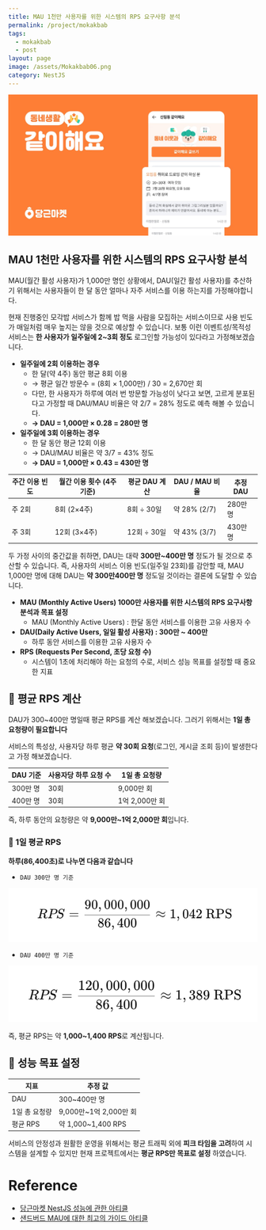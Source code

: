 ```yaml
---
title: MAU 1천만 사용자를 위한 시스템의 RPS 요구사항 분석
permalink: /project/mokakbab
tags:
  - mokakbab
  - post
layout: page
image: /assets/Mokakbab06.png
category: NestJS
---
```


![](/assets/Mokakbab06.png)

## MAU 1천만 사용자를 위한 시스템의 RPS 요구사항 분석

MAU(월간 활성 사용자)가 1,000만 명인 상황에서, DAU(일간 활성 사용자)를 추산하기 위해서는 사용자들이 한 달 동안 얼마나 자주 서비스를 이용 하는지를 가정해야합니다.

현재 진행중인 모각밥 서비스가 함께 밥 먹을 사람을 모집하는 서비스이므로 사용 빈도가 매일처럼 매우 높지는 않을 것으로 예상할 수 있습니다. 보통 이런 이벤트성/목적성 서비스는 **한 사용자가 일주일에 2~3회 정도** 로그인할 가능성이 있다라고 가정해보겠습니다.

- **일주일에 2회 이용하는 경우** 
	- 한 달(약 4주) 동안 평균 8회 이용
	- → 평균 일간 방문수 = (8회 × 1,000만) / 30 = 2,670만 회
	- 다만, 한 사용자가 하루에 여러 번 방문할 가능성이 낮다고 보면, 고르게 분포된다고 가정할 때 DAU/MAU 비율은 약 2/7 = 28% 정도로 예측 해볼 수 있습니다.
	- **→ DAU = 1,000만 × 0.28 = 280만 명**  
- **일주일에 3회 이용하는 경우** 
	- 한 달 동안 평균 12회 이용
	- → DAU/MAU 비율은 약 3/7 = 43% 정도
	- **→ DAU = 1,000만 × 0.43 = 430만 명** 

| 주간 이용 빈도 | 월간 이용 횟수 (4주 기준) | 평균 DAU 계산 | DAU / MAU 비율 | 추정 DAU |
| -------- | ---------------- | --------- | ------------ | ------ |
| 주 2회     | 8회 (2×4주)        | 8회 ÷ 30일  | 약 28% (2/7)  | 280만 명 |
| 주 3회     | 12회 (3×4주)       | 12회 ÷ 30일 | 약 43% (3/7)  | 430만 명 |

두 가정 사이의 중간값을 취하면, DAU는 대략 **300만~400만 명** 정도가 될 것으로 추산할 수 있습니다. 즉, 사용자의 서비스 이용 빈도(일주일 23회)를 감안할 때, MAU 1,000만 명에 대해 DAU는 **약 300만400만 명** 정도일 것이라는 결론에 도달할 수 있습니다.

- **MAU (Monthly Active Users) 1000만 사용자를 위한 시스템의 RPS 요구사항 분석과 목표 설정**
    - MAU (Monthly Active Users) : 한달 동안 서비스를 이용한 고유 사용자 수
- **DAU(Daily Active Users, 일일 활성 사용자) : 300만 ~ 400만** 
	- 하루 동안 서비스를 이용한 고유 사용자 수
- **RPS (Requests Per Second, 초당 요청 수)** 
	- 시스템이 1초에 처리해야 하는 요청의 수로, 서비스 성능 목표를 설정할 때 중요한 지표

## 📌 평균 RPS 계산

DAU가 300~400만 명일때 평균 RPS를 계산 해보겠습니다. 그러기 위해서는 **1일 총 요청량이 필요합니다** 

서비스의 특성상, 사용자당 하루 평균 **약 30회 요청**(로그인, 게시글 조회 등)이 발생한다고 가정 해보겠습니다.


| DAU 기준 | 사용자당 하루 요청 수 | 1일 총 요청량 |
|----------|-----------------------|---------------|
| 300만 명 | 30회                  | 9,000만 회    |
| 400만 명 | 30회                  | 1억 2,000만 회 |

즉, 하루 동안의 요청량은 약 **9,000만~1억 2,000만 회**입니다.

### 📌 1일 평균 RPS

**하루(86,400초)로 나누면 다음과 같습니다** 

- `DAU 300만 명 기준`

![](/assets/Mokakbab05.png)


- `DAU 400만 명 기준`

![](/assets/Mokakbab04.png)

즉, 평균 RPS는 약 **1,000~1,400 RPS**로 계산됩니다.

## 🎯 성능 목표 설정

| 지표           | 추정 값                       |
| ------------ | -------------------------- |
| DAU          | 300~400만 명                 |
| 1일 총 요청량     | 9,000만~1억 2,000만 회         |
| 평균 RPS       | 약 1,000~1,400 RPS          |

서비스의 안정성과 원활한 운영을 위해서는 평균 트래픽 외에 **피크 타임을 고려**하여 시스템을 설계할 수 있지만 현재 프로젝트에서는 **평균 RPS만 목표로 설정** 하였습니다.

# Reference

- [당근마켓 NestJS 성능에 관한 아티클](https://medium.com/daangn/typescript%EB%A5%BC-%ED%99%9C%EC%9A%A9%ED%95%9C-%EC%84%9C%EB%B9%84%EC%8A%A4%EA%B0%9C%EB%B0%9C-73877a741dbc) 
- [샌드버드 MAU에 대한 최고의 가이드 아티클](https://sendbird.com/ko/blog/monthly-active-users-mau?utm_source=chatgpt.com) 
